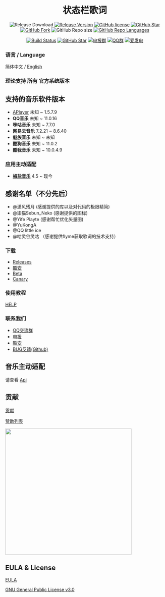 <h1 align="center">状态栏歌词</h1>

<div align="center">

![Release Download](https://img.shields.io/github/downloads/577fkj/MIUIStatusBarLyric/total?style=flat-square)
[![Release Version](https://img.shields.io/github/v/release/577fkj/MIUIStatusBarLyric?style=flat-square)](https://github.com/577fkj/MIUIStatusBarLyric/releases/latest)
[![GitHub license](https://img.shields.io/github/license/577fkj/MIUIStatusBarLyric?style=flat-square)](LICENSE)
[![GitHub Star](https://img.shields.io/github/stars/577fkj/MIUIStatusBarLyric?style=flat-square)](https://github.com/577fkj/MIUIStatusBarLyric/stargazers)
[![GitHub Fork](https://img.shields.io/github/forks/577fkj/MIUIStatusBarLyric?style=flat-square)](https://github.com/577fkj/MIUIStatusBarLyric/network/members)
![GitHub Repo size](https://img.shields.io/github/repo-size/577fkj/MIUIStatusBarLyric?style=flat-square&color=3cb371)
[![GitHub Repo Languages](https://img.shields.io/github/languages/top/577fkj/MIUIStatusBarLyric?style=flat-square)](https://github.com/577fkj/MIUIStatusBarLyric/search?l=java)

[![Build Status](https://img.shields.io/endpoint.svg?url=https%3A%2F%2Factions-badge.atrox.dev%2F577fkj%2FMIUIStatusBarLyric%2Fbadge%3Fref%3Dmain&style=flat)](https://actions-badge.atrox.dev/577fkj/MIUIStatusBarLyric/goto?ref=main)
[![GitHub Star](https://img.shields.io/github/stars/577fkj/MIUIStatusBarLyric.svg?style=social)](https://github.com/577fkj/MIUIStatusBarLyric)
[![电报群](https://img.shields.io/badge/电报群-MIUIStatusBatLyric-blue.svg?style=flat-square&color=12b7f5)](https://t.me/MIUIStatusBatLyric)
[![QQ群](https://img.shields.io/badge/QQ群-884185860-blue.svg?style=flat-square&color=12b7f5)](https://qm.qq.com/cgi-bin/qm/qr?k=ea_MP7zFoZJEdpxDFQcadBdbZmwYXZHh&jump_from=webapi)
[![爱发电](https://img.shields.io/badge/爱发电-@xiao_wine-blue.svg?style=flat-square&color=12b7f5)](https://afdian.net/@xiao_wine)

</div>

### 语言 / Language

简体中文 / [English](README_EN.md)

### 理论支持 __所有__ 官方系统版本

## 支持的音乐软件版本

- [APlayer](https://github.com/rRemix/APlayer) 未知 ~ 1.5.7.9
- __QQ音乐__ 未知 ~ 11.0.16
- __咪咕音乐__ 未知 ~ 7.7.0
- __网易云音乐__ 7.2.21 ~ 8.6.40
- __魅族音乐__ 未知 ~ 未知
- __酷狗音乐__ 未知 ~ 11.0.2
- __酷我音乐__ 未知 ~ 10.0.4.9

### 应用主动适配

- __[椒盐音乐](https://github.com/Moriafly/SaltPlayerSource)__ 4.5 ~ 现今

## 感谢名单（不分先后）

- @潇风残月 (感谢提供的库以及对代码的极限精简)
- @柒猫Sebun_Neko (感谢提供的图标)
- @Yife Playte (感谢帮忙优化矢量图)
- @YuKongA
- @QQ little ice
- @咕灵谷灵咕 （感谢提供flyme获取歌词的技术支持）

### 下载

- [Releases](https://github.com/577fkj/MIUIStatusBarLyric/releases)
- [酷安](https://www.coolapk.com/apk/miui.statusbar.lyric)
- [Beta](https://github.com/577fkj/MIUIStatusBarLyric/actions/workflows/Android.yml)
- [Canary](https://github.com/577fkj/MIUIStatusBarLyric/actions/workflows/Android_Dev.yml)

### 使用教程

[HELP](doc/HELP.md)

### 联系我们

- [QQ交流群](https://jq.qq.com/?_wv=1027&amp;k=KQeQjgsv)
- [电报](https://t.me/MIUIStatusBatLyric)
- [酷安](https://www.coolapk.com/apk/miui.statusbar.lyric)
- [BUG反馈(Github)](https://github.com/577fkj/MIUIStatusBarLyric/issues/new)

## 音乐主动适配

请查看 [Api](https://github.com/577fkj/StatusBarApiExample)

## 贡献

[贡献](doc/CONTRIBUTING.md)

[赞助列表](https://github.com/577fkj/MIUIStatusBarLyric/blob/dev/doc/SPONSOR.md)

<img height="400px" src="./images/3to1.jpg" />

## EULA & License

[EULA](doc/EULA.md)

[GNU General Public License v3.0](LICENSE)
